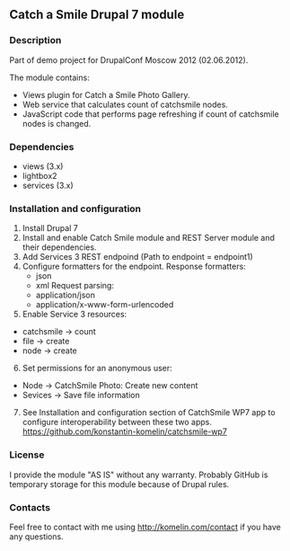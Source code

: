 ## Catch a Smile Drupal 7 module

### Description
Part of demo project for DrupalConf Moscow 2012 (02.06.2012).

The module contains:
* Views plugin for Catch a Smile Photo Gallery.
* Web service that calculates count of catchsmile nodes.
* JavaScript code that performs page refreshing if count of catchsmile nodes is changed.

### Dependencies
* views (3.x)
* lightbox2
* services (3.x)

### Installation and configuration
1. Install Drupal 7
2. Install and enable Catch Smile module and REST Server module and their dependencies.
3. Add Services 3 REST endpoind (Path to endpoint = endpoint1)
4. Configure formatters for the endpoint.
  Response formatters:  
    - json
    - xml
  Request parsing:
    - application/json
    - application/x-www-form-urlencoded
5. Enable Service 3 resources:
  - catchsmile -> count
  - file -> create
  - node -> create
6. Set permissions for an anonymous user:
  - Node -> CatchSmile Photo: Create new content
  - Sevices -> Save file information
7. See Installation and configuration section of CatchSmile WP7 app to configure interoperability between these two apps.
https://github.com/konstantin-komelin/catchsmile-wp7

### License
I provide the module "AS IS" without any warranty.
Probably GitHub is temporary storage for this module because of Drupal rules.

### Contacts
Feel free to contact with me using http://komelin.com/contact if you have any questions.